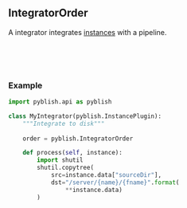 ## IntegratorOrder

A integrator integrates [instances](pages/instance.md) with a pipeline.

<br>
<br>
<br>

### Example

```python
import pyblish.api as pyblish

class MyIntegrator(pyblish.InstancePlugin):
    """Integrate to disk"""
    
    order = pyblish.IntegratorOrder

    def process(self, instance):
        import shutil
        shutil.copytree(
            src=instance.data["sourceDir"],
            dst="/server/{name}/{fname}".format(
                **instance.data)
        )
```